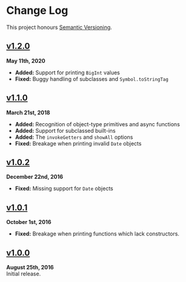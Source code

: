 # Change Log

This project honours [Semantic Versioning](http://semver.org/).

## [v1.2.0]

**May 11th, 2020**

- **Added:** Support for printing `BigInt` values
- **Fixed:** Buggy handling of subclasses and `Symbol.toStringTag`

## [v1.1.0]

**March 21st, 2018**

- **Added:** Recognition of object-type primitives and async functions
- **Added:** Support for subclassed built-ins
- **Added:** The `invokeGetters` and `showAll` options
- **Fixed:** Breakage when printing invalid `Date` objects

## [v1.0.2]

**December 22nd, 2016**

- **Fixed:** Missing support for `Date` objects

## [v1.0.1]

**October 1st, 2016**

- **Fixed:** Breakage when printing functions which lack constructors.

## [v1.0.0]

**August 25th, 2016**  
Initial release.

[referenced links]: _____________________________________________________
[unpublished]: ../../compare/v1.2.0...HEAD
[v1.2.0]: https://github.com/Alhadis/Print/releases/tag/v1.2.0
[v1.1.0]: https://github.com/Alhadis/Print/releases/tag/v1.1.0
[v1.0.2]: https://github.com/Alhadis/Print/releases/tag/v1.0.2
[v1.0.1]: https://github.com/Alhadis/Print/releases/tag/v1.0.1
[v1.0.0]: https://github.com/Alhadis/Print/releases/tag/v1.0.0
